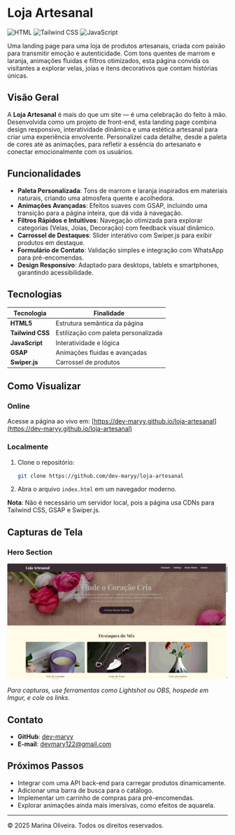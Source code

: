# Loja Artesanal

![HTML](https://img.shields.io/badge/HTML-Frontend-orange) ![Tailwind CSS](https://img.shields.io/badge/Tailwind%20CSS-Styling-blue) ![JavaScript](https://img.shields.io/badge/JavaScript-Interactivity-yellow)

Uma landing page para uma loja de produtos artesanais, criada com paixão para transmitir emoção e autenticidade. Com tons quentes de marrom e laranja, animações fluidas e filtros otimizados, esta página convida os visitantes a explorar velas, joias e itens decorativos que contam histórias únicas.

## Visão Geral

A **Loja Artesanal** é mais do que um site — é uma celebração do feito à mão. Desenvolvida como um projeto de front-end, esta landing page combina design responsivo, interatividade dinâmica e uma estética artesanal para criar uma experiência envolvente. Personalizei cada detalhe, desde a paleta de cores até as animações, para refletir a essência do artesanato e conectar emocionalmente com os usuários.

## Funcionalidades

- **Paleta Personalizada**: Tons de marrom e laranja inspirados em materiais naturais, criando uma atmosfera quente e acolhedora.
- **Animações Avançadas**: Efeitos suaves com GSAP, incluindo uma transição para a página inteira, que dá vida à navegação.
- **Filtros Rápidos e Intuitivos**: Navegação otimizada para explorar categorias (Velas, Joias, Decoração) com feedback visual dinâmico.
- **Carrossel de Destaques**: Slider interativo com Swiper.js para exibir produtos em destaque.
- **Formulário de Contato**: Validação simples e integração com WhatsApp para pré-encomendas.
- **Design Responsivo**: Adaptado para desktops, tablets e smartphones, garantindo acessibilidade.

## Tecnologias

| Tecnologia       | Finalidade                           |
| ---------------- | ------------------------------------ |
| **HTML5**        | Estrutura semântica da página        |
| **Tailwind CSS** | Estilização com paleta personalizada |
| **JavaScript**   | Interatividade e lógica              |
| **GSAP**         | Animações fluidas e avançadas        |
| **Swiper.js**    | Carrossel de produtos                |

## Como Visualizar

### Online

Acesse a página ao vivo em: [https://dev-maryy.github.io/loja-artesanal](https://dev-maryy.github.io/loja-artesanal)

### Localmente

1. Clone o repositório:
   ```bash
   git clone https://github.com/dev-maryy/loja-artesanal
   ```
2. Abra o arquivo `index.html` em um navegador moderno.

**Nota**: Não é necessário um servidor local, pois a página usa CDNs para Tailwind CSS, GSAP e Swiper.js.

## Capturas de Tela

### Hero Section

![Hero Section](./assets/Captura%20de%20tela%202025-06-21%20145345.png)

_Para capturas, use ferramentas como Lightshot ou OBS, hospede em Imgur, e cole os links._

## Contato

- **GitHub**: [dev-maryy](https://github.com/dev-maryy)
- **E-mail**: [devmary122@gmail.com](devmary122@gmail.com)

## Próximos Passos

- Integrar com uma API back-end para carregar produtos dinamicamente.
- Adicionar uma barra de busca para o catálogo.
- Implementar um carrinho de compras para pré-encomendas.
- Explorar animações ainda mais imersivas, como efeitos de aquarela.

---

&copy; 2025 Marina Oliveira. Todos os direitos reservados.
